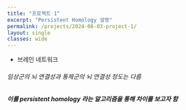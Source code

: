 ```yaml
---
title: "프로젝트 1"
excerpt: "Persistent Homology 설명"
permalink: /projects/2024-08-03-project-1/
layout: single
classes: wide
---
```




- 브레인 네트워크



###### 임상군의 뇌 연결성과 통제군의 뇌 연결성 정도는 다름

##### 이를 persistent homology 라는 알고리즘을 통해 차이를 보고자 함